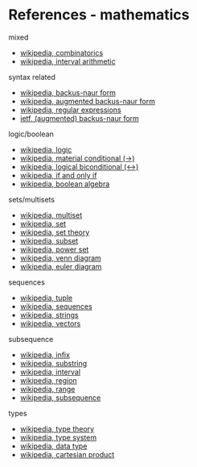 
<!-- ======================================================================= -->
# References - mathematics

mixed

* [wikipedia, combinatorics](https://en.wikipedia.org/wiki/Combinatorics)
* [wikipedia, interval arithmetic](https://en.wikipedia.org/wiki/Interval_arithmetic)

syntax related

* [wikipedia, backus-naur form](https://en.wikipedia.org/wiki/Backus%E2%80%93Naur_form)
* [wikipedia, augmented backus-naur form](https://en.wikipedia.org/wiki/Augmented_Backus%E2%80%93Naur_form)
* [wikipedia, regular expressions](https://en.wikipedia.org/wiki/Regular_expression)
* [ietf, (augmented) backus-naur form](https://tools.ietf.org/html/rfc5234)

logic/boolean

* [wikipedia, logic](https://en.wikipedia.org/wiki/Logic)
* [wikipedia, material conditional (->)](https://en.wikipedia.org/wiki/Material_conditional)
* [wikipedia, logical biconditional (<->)](https://en.wikipedia.org/wiki/Logical_biconditional)
* [wikipedia, if and only if](https://en.wikipedia.org/wiki/If_and_only_if)
* [wikipedia, boolean algebra](https://en.wikipedia.org/wiki/Boolean_algebra)

sets/multisets

* [wikipedia, multiset](https://en.wikipedia.org/wiki/Multiset)
* [wikipedia, set](https://en.wikipedia.org/wiki/Set_%28mathematics%29)
* [wikipedia, set theory](https://en.wikipedia.org/wiki/Set_theory)
* [wikipedia, subset](https://en.wikipedia.org/wiki/Subset)
* [wikipedia, power set](https://en.wikipedia.org/wiki/Power_set)
* [wikipedia, venn diagram](https://en.wikipedia.org/wiki/Venn_diagram)
* [wikipedia, euler diagram](https://en.wikipedia.org/wiki/Euler_diagram)

sequences

* [wikipedia, tuple](https://en.wikipedia.org/wiki/Tuple)
* [wikipedia, sequences](https://en.wikipedia.org/wiki/Sequence)
* [wikipedia, strings](https://en.wikipedia.org/wiki/String_%28computer_science%29)
* [wikipedia, vectors](https://en.wikipedia.org/wiki/Vector_%28mathematics_and_physics%29)

subsequence

* [wikipedia, infix](https://en.wikipedia.org/wiki/Infix)
* [wikipedia, substring](https://en.wikipedia.org/wiki/Substring)
* [wikipedia, interval](https://en.wikipedia.org/wiki/Interval_%28mathematics%29)
* [wikipedia, region](https://en.wikipedia.org/wiki/Region_%28mathematics%29)
* [wikipedia, range](https://en.wikipedia.org/wiki/Range_%28mathematics%29)
* [wikipedia, subsequence](https://en.wikipedia.org/wiki/Subsequence)

types

* [wikipedia, type theory](https://en.wikipedia.org/wiki/Type_theory)
* [wikipedia, type system](https://en.wikipedia.org/wiki/Type_system)
* [wikipedia, data type](https://en.wikipedia.org/wiki/Data_type)
* [wikipedia, cartesian product](https://en.wikipedia.org/wiki/Cartesian_product)
